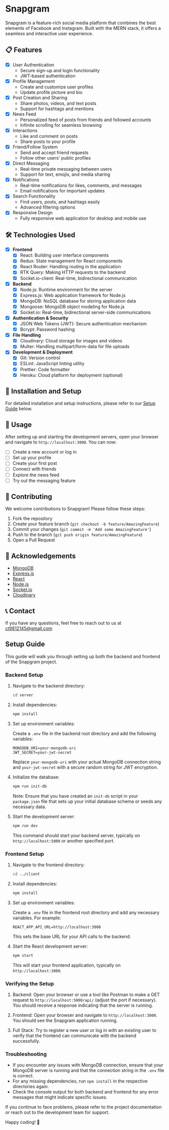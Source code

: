 # Snapgram

Snapgram is a feature-rich social media platform that combines the best elements of Facebook and Instagram. Built with the MERN stack, it offers a seamless and interactive user experience.

## 📋 Features

- [x] User Authentication
  - Secure sign-up and login functionality
  - JWT-based authentication
- [x] Profile Management
  - Create and customize user profiles
  - Update profile picture and bio
- [x] Post Creation and Sharing
  - Share photos, videos, and text posts
  - Support for hashtags and mentions
- [x] News Feed
  - Personalized feed of posts from friends and followed accounts
  - Infinite scrolling for seamless browsing
- [x] Interactions
  - Like and comment on posts
  - Share posts to your profile
- [x] Friend/Follow System
  - Send and accept friend requests
  - Follow other users' public profiles
- [x] Direct Messaging
  - Real-time private messaging between users
  - Support for text, emojis, and media sharing
- [x] Notifications
  - Real-time notifications for likes, comments, and messages
  - Email notifications for important updates
- [x] Search Functionality
  - Find users, posts, and hashtags easily
  - Advanced filtering options
- [x] Responsive Design
  - Fully responsive web application for desktop and mobile use

## 🛠️ Technologies Used

- [x] **Frontend**
  - [x] React: Building user interface components
  - [x] Redux: State management for React components
  - [x] React Router: Handling routing in the application
  - [x] RTK Query: Making HTTP requests to the backend
  - [x] Socket.io-client: Real-time, bidirectional communication

- [x] **Backend**
  - [x] Node.js: Runtime environment for the server
  - [x] Express.js: Web application framework for Node.js
  - [x] MongoDB: NoSQL database for storing application data
  - [x] Mongoose: MongoDB object modeling for Node.js
  - [x] Socket.io: Real-time, bidirectional server-side communications

- [x] **Authentication & Security**
  - [x] JSON Web Tokens (JWT): Secure authentication mechanism
  - [x] Bcrypt: Password hashing

- [x] **File Handling**
  - [x] Cloudinary: Cloud storage for images and videos
  - [x] Multer: Handling multipart/form-data for file uploads

- [x] **Development & Deployment**
  - [x] Git: Version control
  - [x] ESLint: JavaScript linting utility
  - [x] Prettier: Code formatter
  - [x] Heroku: Cloud platform for deployment (optional)

## 🚀 Installation and Setup

For detailed installation and setup instructions, please refer to our [Setup Guide](#setup-guide) below.

## 📘 Usage

After setting up and starting the development servers, open your browser and navigate to `http://localhost:3000`. You can now:

- [ ] Create a new account or log in
- [ ] Set up your profile
- [ ] Create your first post
- [ ] Connect with friends
- [ ] Explore the news feed
- [ ] Try out the messaging feature

## 🤝 Contributing

We welcome contributions to Snapgram! Please follow these steps:

1. Fork the repository
2. Create your feature branch (`git checkout -b feature/AmazingFeature`)
3. Commit your changes (`git commit -m 'Add some AmazingFeature'`)
4. Push to the branch (`git push origin feature/AmazingFeature`)
5. Open a Pull Request


## 👏 Acknowledgements

- [MongoDB](https://www.mongodb.com/)
- [Express.js](https://expressjs.com/)
- [React](https://reactjs.org/)
- [Node.js](https://nodejs.org/)
- [Socket.io](https://socket.io/)
- [Cloudinary](https://cloudinary.com/)

## 📞 Contact

If you have any questions, feel free to reach out to us at ct9812145@gmail.com

## Setup Guide

This guide will walk you through setting up both the backend and frontend of the Snapgram project.

### Backend Setup

1. Navigate to the backend directory:

   ```bash
   cd server
   ```

2. Install dependencies:

   ```bash
   npm install
   ```

3. Set up environment variables:

   Create a `.env` file in the backend root directory and add the following variables:

   ```env
   MONGODB_URI=your-mongodb-uri
   JWT_SECRET=your-jwt-secret
   ```

   Replace `your-mongodb-uri` with your actual MongoDB connection string and `your-jwt-secret` with a secure random string for JWT encryption.

4. Initialize the database:

   ```bash
   npm run init-db
   ```

   Note: Ensure that you have created an `init-db` script in your `package.json` file that sets up your initial database schema or seeds any necessary data.

5. Start the development server:

   ```bash
   npm run dev
   ```

   This command should start your backend server, typically on `http://localhost:5000` or another specified port.

### Frontend Setup

1. Navigate to the frontend directory:

   ```bash
   cd ../client
   ```

2. Install dependencies:

   ```bash
   npm install
   ```

3. Set up environment variables:

   Create a `.env` file in the frontend root directory and add any necessary variables. For example:

   ```env
   REACT_APP_API_URL=http://localhost:3000
   ```

   This sets the base URL for your API calls to the backend.

4. Start the React development server:

   ```bash
   npm start
   ```

   This will start your frontend application, typically on `http://localhost:3000`.

### Verifying the Setup

1. Backend: Open your browser or use a tool like Postman to make a GET request to `http://localhost:5000/api/` (adjust the port if necessary). You should receive a response indicating that the server is running.

2. Frontend: Open your browser and navigate to `http://localhost:3000`. You should see the Snapgram application running.

3. Full Stack: Try to register a new user or log in with an existing user to verify that the frontend can communicate with the backend successfully.

### Troubleshooting

- If you encounter any issues with MongoDB connection, ensure that your MongoDB server is running and that the connection string in the `.env` file is correct.
- For any missing dependencies, run `npm install` in the respective directories again.
- Check the console output for both backend and frontend for any error messages that might indicate specific issues.

If you continue to face problems, please refer to the project documentation or reach out to the development team for support.

Happy coding! 🚀